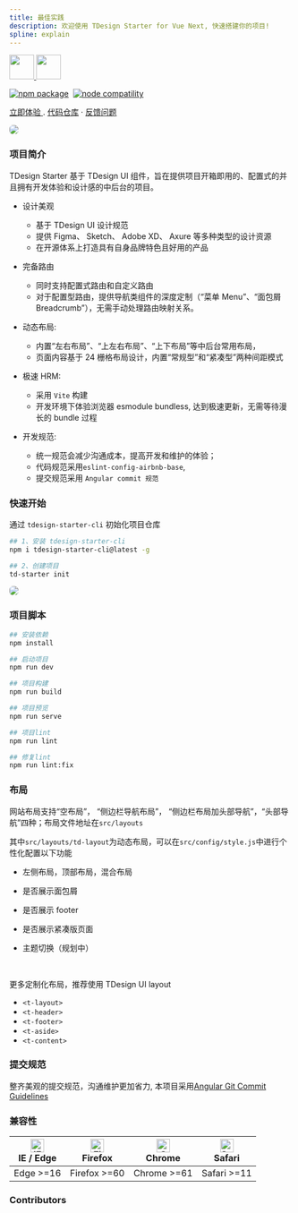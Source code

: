 ```yaml
---
title: 最佳实践
description: 欢迎使用 TDesign Starter for Vue Next, 快速搭建你的项目!
spline: explain
---
```


<p>
<a href="https://tdesign.tencent.com/starter/vue-next/" target="_blank">
<img src="https://tdesign.gtimg.com/starter/brand-logo-light.png" class="__light__" style="height:44px;margin-top:0;"/>
<img src="https://tdesign.gtimg.com/starter/brand-logo-dark.png" class="__dark__" style="height:44px;margin-top:0;"/>
</a>
</p>
<p>
  <a href="https://npmjs.com/package/vite"><img src="https://img.shields.io/npm/v/vite.svg" alt="npm package"></a>&nbsp;
  <a href="https://nodejs.org/en/about/releases/"><img src="https://img.shields.io/node/v/vite.svg" alt="node compatility"></a>
</p>
<p>
  <a href="http://tdesign.tencent.com/starter/vue-next/">立即体验 </a>
  .
  <a href="https://github.com/TDesignOteam/tdesign-vue-next-starter">代码仓库</a>
  ·
  <a href="https://github.com/TDesignOteam/tdesign-vue-next-starter/issues/new">反馈问题</a>
</p>
<p>
  <img src="https://tdesign.gtimg.com/starter/starter.png" style="border-radius:6px;border:1px solid var(--component-border)"/>
</p>

### 项目简介

TDesign Starter 基于 TDesign UI 组件，旨在提供项目开箱即用的、配置式的并且拥有开发体验和设计感的中后台的项目。

- 设计美观

  - 基于 TDesign UI 设计规范
  - 提供 Figma、 Sketch、 Adobe XD、 Axure 等多种类型的设计资源
  - 在开源体系上打造具有自身品牌特色且好用的产品

- 完备路由

  - 同时支持配置式路由和自定义路由
  - 对于配置型路由，提供导航类组件的深度定制（“菜单 Menu”、“面包屑 Breadcrumb”），无需手动处理路由映射关系。

- 动态布局:

  - 内置“左右布局”、“上左右布局”、“上下布局”等中后台常用布局，
  - 页面内容基于 24 栅格布局设计，内置“常规型”和“紧凑型”两种间距模式

- 极速 HRM:

  - 采用 `Vite` 构建
  - 开发环境下体验浏览器 esmodule bundless, 达到极速更新，无需等待漫长的 bundle 过程

- 开发规范:
  - 统一规范会减少沟通成本，提高开发和维护的体验；
  - 代码规范采用`eslint-config-airbnb-base`,
  - 提交规范采用 `Angular commit 规范`

### 快速开始

通过 `tdesign-starter-cli` 初始化项目仓库

```bash
## 1、安装 tdesign-starter-cli
npm i tdesign-starter-cli@latest -g

## 2、创建项目
td-starter init
```

<p>
  <img src="https://tdesign.gtimg.com/starter/starter-cli.png" style="border-radius:6px;border:1px solid var(--component-border)"/>
</p>

### 项目脚本

```bash
## 安装依赖
npm install

## 启动项目
npm run dev

## 项目构建
npm run build

## 项目预览
npm run serve

## 项目lint
npm run lint

## 修复lint
npm run lint:fix

```

### 布局

网站布局支持“空布局”， “侧边栏导航布局”， “侧边栏布局加头部导航”，“头部导航”四种；布局文件地址在`src/layouts`

其中`src/layouts/td-layout`为动态布局，可以在`src/config/style.js`中进行个性化配置以下功能

- 左侧布局，顶部布局，混合布局
- 是否展示面包屑
- 是否展示 footer
- 是否展示紧凑版页面
- 主题切换（规划中）

  <br/>

更多定制化布局，推荐使用 TDesign UI layout

- `<t-layout>`
- `<t-header>`
- `<t-footer>`
- `<t-aside>`
- `<t-content>`

### 提交规范

整齐美观的提交规范，沟通维护更加省力, 本项目采用[Angular Git Commit Guidelines](https://zj-git-guide.readthedocs.io/zh_CN/latest/message/Angular%E6%8F%90%E4%BA%A4%E4%BF%A1%E6%81%AF%E8%A7%84%E8%8C%83/)

### 兼容性

| [<img src="https://raw.githubusercontent.com/alrra/browser-logos/master/src/edge/edge_48x48.png" alt="IE / Edge" width="24px" height="24px" />](http://godban.github.io/browsers-support-badges/)<br/>IE / Edge | [<img src="https://raw.githubusercontent.com/alrra/browser-logos/master/src/firefox/firefox_48x48.png" alt="Firefox" width="24px" height="24px" />](http://godban.github.io/browsers-support-badges/)<br/>Firefox | [<img src="https://raw.githubusercontent.com/alrra/browser-logos/master/src/chrome/chrome_48x48.png" alt="Chrome" width="24px" height="24px" />](http://godban.github.io/browsers-support-badges/)<br/>Chrome | [<img src="https://raw.githubusercontent.com/alrra/browser-logos/master/src/safari/safari_48x48.png" alt="Safari" width="24px" height="24px" />](http://godban.github.io/browsers-support-badges/)<br/>Safari |
| --------------------------------------------------------------------------------------------------------------------------------------------------------------------------------------------------------------- | ----------------------------------------------------------------------------------------------------------------------------------------------------------------------------------------------------------------- | ------------------------------------------------------------------------------------------------------------------------------------------------------------------------------------------------------------- | ------------------------------------------------------------------------------------------------------------------------------------------------------------------------------------------------------------- |
| Edge >=16                                                                                                                                                                                                       | Firefox >=60                                                                                                                                                                                                      | Chrome >=61                                                                                                                                                                                                   | Safari >=11                                                                                                                                                                                                   |

### Contributors

<td-avatar username="pengYYYYY"></td-avatar>
<td-avatar username="uyarn"></td-avatar>
<td-avatar username="chrysalis1215"></td-avatar>
<td-avatar username="94dreamer"></td-avatar>
